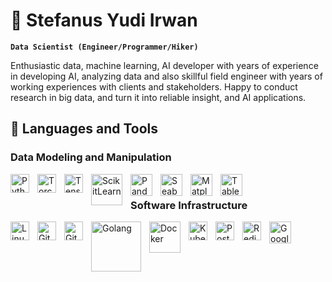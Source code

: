 # 🥾 Stefanus Yudi Irwan 

**`Data Scientist (Engineer/Programmer/Hiker)`**

Enthusiastic data, machine learning, AI developer with years of experience in developing AI, analyzing data and also skillful field engineer with years of working experiences with clients and stakeholders. Happy to conduct research in big data, and turn it into reliable insight, and AI applications.

## 🧰 Languages and Tools
### Data Modeling and Manipulation
<img align="left" alt="Python" width="30px" style="padding-right:10px;" src="https://www.svgrepo.com/show/354238/python.svg"/>
<img align="left" alt="Torch" width="30px" style="padding-right:10px;" src="https://upload.wikimedia.org/wikipedia/commons/9/99/Pytorch-svgrepo-com.svg" />
<img align="left" alt="TensorFlow" width="30px" style="padding-right:10px;" src="https://upload.wikimedia.org/wikipedia/commons/2/20/Tensorflow-svgrepo-com.svg" />
<img align="left" alt="ScikitLearn" width="50px" style="padding-right:10px;" src="https://upload.wikimedia.org/wikipedia/commons/0/05/Scikit_learn_logo_small.svg" />
<img align="left" alt="Pandas" width="35px" style="padding-right:10px;" src="https://icon.icepanel.io/Technology/svg/Pandas.svg" />
<img align="left" alt="Seaborn" width="35px" style="padding-right:10px;" src="https://cdn.worldvectorlogo.com/logos/seaborn-1.svg" />
<img align="left" alt="Matplotlib" width="35px" style="padding-right:10px;" src="https://upload.wikimedia.org/wikipedia/commons/0/01/Created_with_Matplotlib-logo.svg" />
<img align="left" alt="Tableau" width="35px" style="padding-right:10px;" src="https://www.svgrepo.com/show/354428/tableau-icon.svg" />
<br>

### Software Infrastructure
<img align="left" alt="Linux" width="30px" style="padding-right:10px;" src="https://cdn.jsdelivr.net/gh/devicons/devicon/icons/linux/linux-original.svg" />
<img align="left" alt="GitHub" width="30px" style="padding-right:10px;" src="https://cdn.jsdelivr.net/gh/devicons/devicon/icons/github/github-original.svg" />
<img align="left" alt="Git" width="30px" style="padding-right:10px;" src="https://cdn.jsdelivr.net/gh/devicons/devicon/icons/git/git-original.svg" />
<img align="left" alt="Golang" width="80px" style="padding-right:10px;" src="https://upload.wikimedia.org/wikipedia/commons/0/05/Go_Logo_Blue.svg" />
<img align="left" alt="Docker" width="50px" style="padding-right:10px;" src="https://upload.wikimedia.org/wikipedia/commons/e/ea/Docker_%28container_engine%29_logo_%28cropped%29.png" />
<img align="left" alt="Kubernetes" width="30px" style="padding-right:10px;" src="https://upload.wikimedia.org/wikipedia/commons/3/39/Kubernetes_logo_without_workmark.svg" />
<img align="left" alt="Postgresql" width="30px" style="padding-right:10px;" src="https://upload.wikimedia.org/wikipedia/commons/2/29/Postgresql_elephant.svg" />
<img align="left" alt="Redis" width="30px" style="padding-right:10px;" src="https://www.svgrepo.com/show/303460/redis-logo.svg" />
<img align="left" alt="GoogleBigQuery" width="35px" style="padding-right:10px;" src="https://www.svgrepo.com/show/375551/bigquery.svg" />

<!--
**stefanus-yudi-irwan/stefanus-yudi-irwan** is a ✨ _special_ ✨ repository because its `README.md` (this file) appears on your GitHub profile.

Here are some ideas to get you started:

- 🔭 I’m currently working on ...
- 🌱 I’m currently learning ...
- 👯 I’m looking to collaborate on ...
- 🤔 I’m looking for help with ...
- 💬 Ask me about ...
- 📫 How to reach me: ...
- 😄 Pronouns: ...
- ⚡ Fun fact: ...
-->
